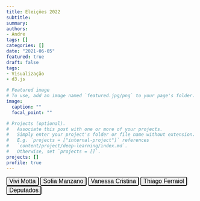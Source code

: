 ```yaml
---
title: Eleições 2022
subtitle: 
summary: 
authors:
- Andre
tags: []
categories: []
date: "2021-06-05"
featured: true
draft: false
tags: 
- Visualização
- d3.js

# Featured image
# To use, add an image named `featured.jpg/png` to your page's folder. 
image:
  caption: ""
  focal_point: ""

# Projects (optional).
#   Associate this post with one or more of your projects.
#   Simply enter your project's folder or file name without extension.
#   E.g. `projects = ["internal-project"]` references 
#   `content/project/deep-learning/index.md`.
#   Otherwise, set `projects = []`.
projects: []
profile: true
---
```


<script type="text/javascript" src="https://d3js.org/d3.v6.min.js"></script>
<script type="text/javascript" src="js/formatter.js"></script>
<script type="text/javascript" src="js/tabulator.js"></script>
<link rel="stylesheet" type="text/css" href="css/style.css">
<link rel="stylesheet" href="css/tabulator.css">

<button class="button" style="border-radius: 4px; font-size: 1rem;" onclick="plotMap('n_vivi', false)">Vivi Motta</button>
<button class="button" style="border-radius: 4px; font-size: 1rem;" onclick="plotMap('n_sofia', false)">Sofia Manzano</button>
<button class="button" style="border-radius: 4px; font-size: 1rem;" onclick="plotMap('n_vanessa', false)">Vanessa Cristina</button>
<button class="button" style="border-radius: 4px; font-size: 1rem;" onclick="plotMap('n_thiago', false)">Thiago Ferraiol</button>
<button class="button" style="border-radius: 4px; font-size: 1rem;" onclick="plotMap('n_deputados', false)">Deputados</button>
<div style="padding-bottom: 0.25rem;"></div>

<div id="paranamap" style="z-index: -1000"></div>
<script type="text/javascript" src="js/simple_map.js"> </script>
<div style="padding-bottom: 0.25rem;"></div>

<div id="example-table"></div>
<script type="text/javascript" src="js/table.js"></script>

